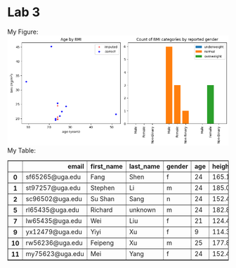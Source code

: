 # Lab 3
My Figure:
![](figure.png)
My Table:
<table border="1" class="dataframe">
  <thead>
    <tr style="text-align: right;">
      <th></th>
      <th>email</th>
      <th>first_name</th>
      <th>last_name</th>
      <th>gender</th>
      <th>age</th>
      <th>height_cm</th>
      <th>weight_kg</th>
      <th>bmi</th>
      <th>issues</th>
    </tr>
  </thead>
  <tbody>
    <tr>
      <th>0</th>
      <td>sf65265@uga.edu</td>
      <td>Fang</td>
      <td>Shen</td>
      <td>f</td>
      <td>24</td>
      <td>165.10</td>
      <td>54</td>
      <td>19.8</td>
      <td>1</td>
    </tr>
    <tr>
      <th>1</th>
      <td>st97257@uga.edu</td>
      <td>Stephen</td>
      <td>Li</td>
      <td>m</td>
      <td>24</td>
      <td>185.00</td>
      <td>70</td>
      <td>20.5</td>
      <td>1</td>
    </tr>
    <tr>
      <th>2</th>
      <td>sc96502@uga.edu</td>
      <td>Su Shan</td>
      <td>Sang</td>
      <td>n</td>
      <td>24</td>
      <td>152.40</td>
      <td>57</td>
      <td>24.5</td>
      <td>1</td>
    </tr>
    <tr>
      <th>5</th>
      <td>rl65435@uga.edu</td>
      <td>Richard</td>
      <td>unknown</td>
      <td>m</td>
      <td>24</td>
      <td>182.88</td>
      <td>66</td>
      <td>19.7</td>
      <td>1</td>
    </tr>
    <tr>
      <th>7</th>
      <td>lw65435@uga.edu</td>
      <td>Wei</td>
      <td>Liu</td>
      <td>f</td>
      <td>21</td>
      <td>124.46</td>
      <td>70</td>
      <td>45.2</td>
      <td>1</td>
    </tr>
    <tr>
      <th>9</th>
      <td>yx12479@uga.edu</td>
      <td>Yiyi</td>
      <td>Xu</td>
      <td>f</td>
      <td>9</td>
      <td>114.30</td>
      <td>43</td>
      <td>32.9</td>
      <td>1</td>
    </tr>
    <tr>
      <th>10</th>
      <td>rw56236@uga.edu</td>
      <td>Feipeng</td>
      <td>Xu</td>
      <td>m</td>
      <td>25</td>
      <td>177.80</td>
      <td>66</td>
      <td>20.9</td>
      <td>1</td>
    </tr>
    <tr>
      <th>11</th>
      <td>my75623@uga.edu</td>
      <td>Mei</td>
      <td>Yang</td>
      <td>f</td>
      <td>24</td>
      <td>152.40</td>
      <td>59</td>
      <td>25.4</td>
      <td>1</td>
    </tr>
  </tbody>
</table>
